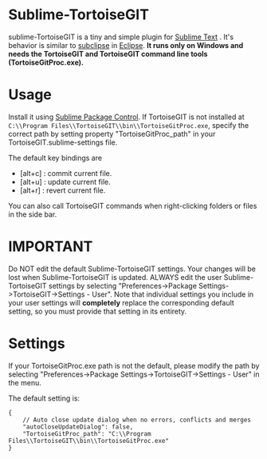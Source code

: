 Sublime-TortoiseGIT
=============
sublime-TortoiseGIT is a tiny and simple plugin for [Sublime Text](http://www.sublimetext.com) .
It's behavior is similar to [subclipse](http://subclipse.tigris.org/) in [Eclipse](http://www.eclipse.org/).
**It runs only on Windows and needs the TortoiseGIT and TortoiseGIT command line tools (TortoiseGitProc.exe).**

Usage
============
Install it using [Sublime Package Control](http://wbond.net/sublime_packages/package_control).
If TortoiseGIT is not installed at `C:\\Program Files\\TortoiseGIT\\bin\\TortoiseGitProc.exe`, specify the correct path
by setting property "TortoiseGitProc_path" in your TortoiseGIT.sublime-settings file.


The default key bindings are
- [alt+c] : commit current file.
- [alt+u] : update current file.
- [alt+r] : revert current file.

You can also call TortoiseGIT commands when right-clicking folders or files in the side bar.


IMPORTANT
==============

Do NOT edit the default Sublime-TortoiseGIT settings. Your changes will be lost
when Sublime-TortoiseGIT is updated. ALWAYS edit the user Sublime-TortoiseGIT settings
by selecting "Preferences->Package Settings->TortoiseGIT->Settings - User".
Note that individual settings you include in your user settings will **completely**
replace the corresponding default setting, so you must provide that setting in its entirety.

Settings
==============

If your TortoiseGitProc.exe path is not the default, please modify the path by selecting
"Preferences->Package Settings->TortoiseGIT->Settings - User" in the menu.

The default setting is:

    {
        // Auto close update dialog when no errors, conflicts and merges
        "autoCloseUpdateDialog": false,
        "TortoiseGitProc_path": "C:\\Program Files\\TortoiseGIT\\bin\\TortoiseGitProc.exe"
    }

